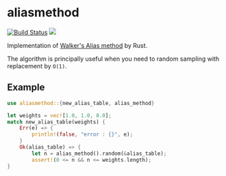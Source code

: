 aliasmethod
====

[![Build Status](https://travis-ci.org/thara/rust_aliasmethod.svg?branch=master)](https://travis-ci.org/thara/rust_aliasmethod)
[![](http://meritbadge.herokuapp.com/aliasmethod)](https://crates.io/crates/aliasmethod)

Implementation of [Walker's Alias method](https://en.wikipedia.org/wiki/Alias_method) by Rust.

The algorithm is principally useful when you need to random sampling with replacement by `O(1)`.

## Example

```rust
use aliasmethod::{new_alias_table, alias_method}

let weights = vec![1.0, 1.0, 8.0];
match new_alias_table(weights) {
    Err(e) => {
        println!(false, "error : {}", e);
    }
    Ok(alias_table) => {
        let n = alias_method().random(&alias_table);
        assert!(0 <= n && n <= weights.length);
}
```
